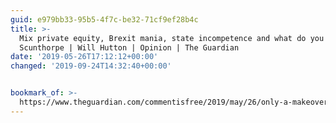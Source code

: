 ```yaml
---
guid: e979bb33-95b5-4f7c-be32-71cf9ef28b4c
title: >-
  Mix private equity, Brexit mania, state incompetence and what do you get?
  Scunthorpe | Will Hutton | Opinion | The Guardian
date: '2019-05-26T17:12:12+00:00'
changed: '2019-09-24T14:32:40+00:00'


bookmark_of: >-
  https://www.theguardian.com/commentisfree/2019/may/26/only-a-makeover-of-capitalism-will-prevent-further-catastrophes-such-as-scunthorpe
---
```



